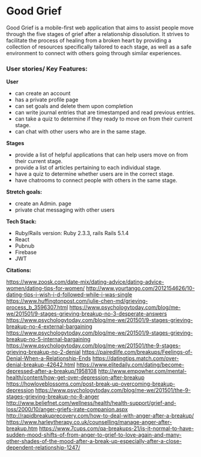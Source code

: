 # Good Grief

Good Grief is a mobile-first web application that aims to assist people  move through the five stages of grief after a relationship dissolution. It strives to facilitate the process of healing from a broken heart by providing a collection of resources specifically tailored to each stage, as well as a safe environment to connect with others going through  similar experiences. 

### **User stories/ Key Features:**

**User**

- can create an account
- has a private profile page 
- can set goals and delete them upon completion
- can write journal entries that are timestamped and read previous entries.
- can take a quiz to determine if they ready to move on from their current stage.
- can chat with other users who are in the same stage.

**Stages**

- provide a list of helpful applications that can help users move on from their current stage.
- provide a list of articles pertaining to each individual stage.
- have a quiz to determine whether users are in the correct stage.
- have chatrooms to connect people with others in the same stage.

**Stretch goals:**

- create an Admin. page 
- private chat messaging with other users

**Tech Stack:**

- Ruby/Rails version: Ruby 2.3.3, rails Rails 5.1.4
- React 
- Pubnub
- Firebase
- JWT

**Citations:**

https://www.zoosk.com/date-mix/dating-advice/dating-advice-women/dating-tips-for-women/
http://www.yourtango.com/2012154626/10-dating-tips-i-wish-i-d-followed-while-i-was-single
https://www.huffingtonpost.com/julie-chen-md/grieving-process_b_3596307.html
https://www.psychologytoday.com/blog/me-we/201501/9-stages-grieving-breakup-no-3-desperate-answers
https://www.psychologytoday.com/blog/me-we/201501/9-stages-grieving-breakup-no-4-external-bargaining
https://www.psychologytoday.com/blog/me-we/201501/9-stages-grieving-breakup-no-5-internal-bargaining
https://www.psychologytoday.com/blog/me-we/201501/the-9-stages-grieving-breakup-no-2-denial
https://pairedlife.com/breakups/Feelings-of-Denial-When-a-Relationship-Ends
https://datingtips.match.com/over-denial-breakup-42642.html
https://www.elitedaily.com/dating/become-depressed-after-a-breakup/1958108
http://www.empowher.com/mental-health/content/how-get-over-depression-after-breakup
https://howloveblossoms.com/post-break-up-overcoming-breakup-depression
https://www.psychologytoday.com/blog/me-we/201501/the-9-stages-grieving-breakup-no-8-anger
http://www.beliefnet.com/wellness/health/health-support/grief-and-loss/2000/10/anger-griefs-irate-companion.aspx
http://rapidbreakuprecovery.com/how-to-deal-with-anger-after-a-breakup/
https://www.harleytherapy.co.uk/counselling/manage-anger-after-breakup.htm
https://www.7cups.com/qa-breakups-21/is-it-normal-to-have-sudden-mood-shifts-of-from-anger-to-grief-to-love-again-and-many-other-shades-of-the-mood-after-a-break-up-especially-after-a-close-dependent-relationship-1247/

